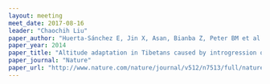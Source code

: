```yaml
---
layout: meeting
meet_date: 2017-08-16
leader: "Chaochih Liu"
paper_author: "Huerta-Sánchez E, Jin X, Asan, Bianba Z, Peter BM et al."
paper_year: 2014
paper_title: "Altitude adaptation in Tibetans caused by introgression of Denisovan-like DNA"
paper_journal: "Nature"
paper_url: "http://www.nature.com/nature/journal/v512/n7513/full/nature13408.html"
---
```

